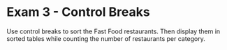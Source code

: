 # Exam 3 - Control Breaks

Use control breaks to sort the Fast Food restaurants. Then display them in sorted tables while counting the number of restaurants per category.
